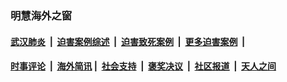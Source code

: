 
### 明慧海外之窗

####  [武汉肺炎](indexes/365.md?t=04152101) &nbsp;|&nbsp;  [迫害案例综述](indexes/328.md?t=04152101) &nbsp;|&nbsp; [迫害致死案例](indexes/277.md?t=04152101)  &nbsp;|&nbsp; [更多迫害案例](indexes/81.md?t=04152101)  &nbsp;|&nbsp; 
####  [时事评论](indexes/19.md?t=04152101) &nbsp;|&nbsp; [海外简讯](indexes/245.md?t=04152101)&nbsp;|&nbsp;  [社会支持](indexes/140.md?t=04152101) &nbsp;|&nbsp; [褒奖决议](indexes/282.md?t=04152101) &nbsp;|&nbsp; [社区报道](indexes/91.md?t=04152101)  &nbsp;|&nbsp; [天人之间](indexes/78.md?t=04152101) 

